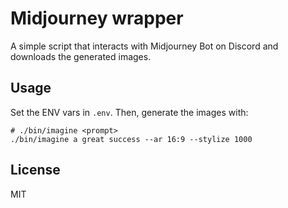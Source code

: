 # Midjourney wrapper

A simple script that interacts with Midjourney Bot on Discord and downloads the generated images.

## Usage

Set the ENV vars in `.env`. Then, generate the images with:

```shell
# ./bin/imagine <prompt>
./bin/imagine a great success --ar 16:9 --stylize 1000
```

## License

MIT
